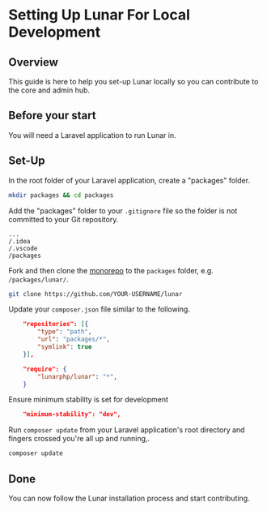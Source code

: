 # Setting Up Lunar For Local Development

## Overview

This guide is here to help you set-up Lunar locally so you can contribute to the core and admin hub.

## Before your start

You will need a Laravel application to run Lunar in.

## Set-Up

In the root folder of your Laravel application, create a "packages" folder.

```sh
mkdir packages && cd packages
````

Add the "packages" folder to your `.gitignore` file so the folder is not committed to your Git repository.

```
...
/.idea
/.vscode
/packages
```

Fork and then clone the [monorepo](https://github.com/lunarphp/lunar) to the `packages` folder, e.g. `/packages/lunar/`.

```sh
git clone https://github.com/YOUR-USERNAME/lunar
````

Update your `composer.json` file similar to the following.

```json
    "repositories": [{
        "type": "path",
        "url": "packages/*",
        "symlink": true
    }],

    "require": {
        "lunarphp/lunar": "*",
    }
````

Ensure minimum stability is set for development
```json
    "minimum-stability": "dev",
````

Run `composer update` from your Laravel application's root directory and fingers crossed you're all up and running,. 

```sh
composer update
````

## Done
You can now follow the Lunar installation process and start contributing.
